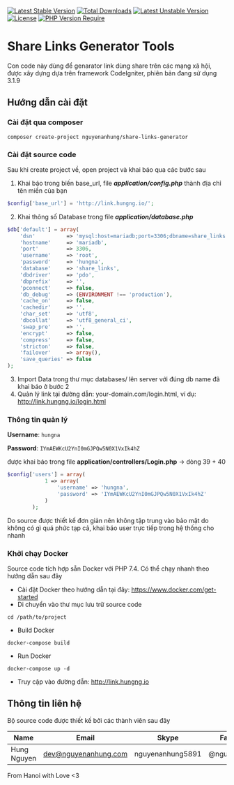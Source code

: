 [![Latest Stable Version](http://poser.pugx.org/nguyenanhung/share-links-generator/v)](https://packagist.org/packages/nguyenanhung/share-links-generator) [![Total Downloads](http://poser.pugx.org/nguyenanhung/share-links-generator/downloads)](https://packagist.org/packages/nguyenanhung/share-links-generator) [![Latest Unstable Version](http://poser.pugx.org/nguyenanhung/share-links-generator/v/unstable)](https://packagist.org/packages/nguyenanhung/share-links-generator) [![License](http://poser.pugx.org/nguyenanhung/share-links-generator/license)](https://packagist.org/packages/nguyenanhung/share-links-generator) [![PHP Version Require](http://poser.pugx.org/nguyenanhung/share-links-generator/require/php)](https://packagist.org/packages/nguyenanhung/share-links-generator)

# Share Links Generator Tools #

Con code này dùng để genarator link dùng share trên các mạng xã hội, được xây dựng dựa trên framework CodeIgniter, phiên bản đang sử dụng 3.1.9

## Hướng dẫn cài đặt

### Cài đặt qua composer

```
composer create-project nguyenanhung/share-links-generator
```

### Cài đặt source code

Sau khi create project về, open project và khai báo qua các bước sau

1. Khai báo trong biến base_url, file ***application/config.php*** thành địa chỉ tên miền của bạn

```php
$config['base_url'] = 'http://link.hungng.io/';
```

2. Khai thông số Database trong file ***application/database.php***

```php
$db['default'] = array(
    'dsn'          => 'mysql:host=mariadb;port=3306;dbname=share_links',
    'hostname'     => 'mariadb',
    'port'         => 3306,
    'username'     => 'root',
    'password'     => 'hungna',
    'database'     => 'share_links',
    'dbdriver'     => 'pdo',
    'dbprefix'     => '',
    'pconnect'     => false,
    'db_debug'     => (ENVIRONMENT !== 'production'),
    'cache_on'     => false,
    'cachedir'     => '',
    'char_set'     => 'utf8',
    'dbcollat'     => 'utf8_general_ci',
    'swap_pre'     => '',
    'encrypt'      => false,
    'compress'     => false,
    'stricton'     => false,
    'failover'     => array(),
    'save_queries' => false
);
```

3. Import Data trong thư mục databases/ lên server với đúng db name đã khai báo ở bước 2
4. Quản lý link tại đường dẫn: your-domain.com/login.html, ví dụ: http://link.hungng.io/login.html

### Thông tin quản lý

**Username**: `hungna`

**Password**: `IYmAEWKcU2YnI0mGJPQw5N0X1VxIk4hZ`

được khai báo trong file **application/controllers/Login.php** -> dòng 39 + 40

```php
$config['users'] = array(
            1 => array(
                'username' => 'hungna',
                'password' => 'IYmAEWKcU2YnI0mGJPQw5N0X1VxIk4hZ'
            )
        );
```

Do source được thiết kế đơn giản nên không tập trung vào bảo mật do không có gì quá phức tạp cả, khai báo user trực tiếp trong hệ thống cho nhanh

### Khởi chạy Docker

Source code tích hợp sẵn Docker với PHP 7.4. Có thể chạy nhanh theo hướng dẫn sau đây

- Cài đặt Docker theo hướng dẫn tại đây: https://www.docker.com/get-started
- Di chuyển vào thư mục lưu trữ source code

```shell
cd /path/to/project
```

- Build Docker

```shell
docker-compose build
```

- Run Docker

```shell
docker-compose up -d
```

- Truy cập vào đường dẫn: http://link.hungng.io

## Thông tin liên hệ

Bộ source code được thiết kế bởi các thành viên sau đây

| Name        | Email                | Skype            | Facebook      |
| ----------- | -------------------- | ---------------- | ------------- |
| Hung Nguyen | dev@nguyenanhung.com | nguyenanhung5891 | @nguyenanhung |

From Hanoi with Love <3
